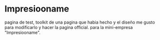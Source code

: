 # Impresiooname
pagina de test, toolkit de una pagina que habia hecho y el diseño me gusto para modificarlo y hacer la pagina official.
para la mini-empresa "Impresiooname".
